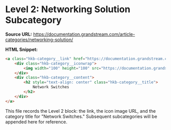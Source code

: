 # Level 2: Networking Solution Subcategory

**Source URL:** https://documentation.grandstream.com/article-categories/networking-solution/

**HTML Snippet:**
```html
<a class="hkb-category__link" href="https://documentation.grandstream.com/article-categories/network-switches/">
    <div class="hkb-category__iconwrap">
        <img width="100" height="100" src="https://documentation.grandstream.com/wp-content/uploads/2022/12/GWN7800-Series@4x-100x100.png" class="hkb-category__icon" alt="Networking Solution">
    </div>
    <div class="hkb-category__content">
        <h2 style="text-align: center" class="hkb-category__title">
            Network Switches
        </h2>
    </div>
</a>
```

This file records the Level 2 block: the link, the icon image URL, and the category title for "Network Switches." Subsequent subcategories will be appended here for reference.